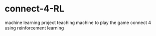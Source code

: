 # connect-4-RL
machine learning project teaching machine to play the game connect 4 using reinforcement learning
